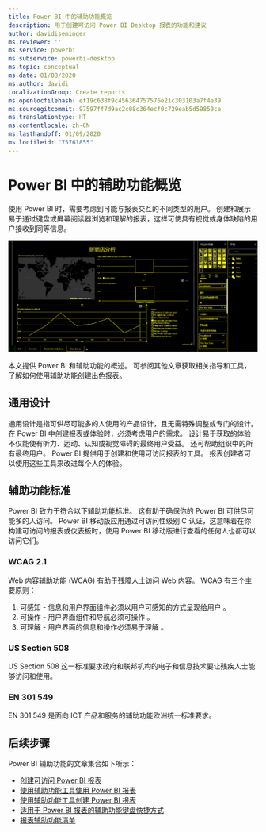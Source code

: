 ```yaml
---
title: Power BI 中的辅助功能概览
description: 用于创建可访问 Power BI Desktop 报表的功能和建议
author: davidiseminger
ms.reviewer: ''
ms.service: powerbi
ms.subservice: powerbi-desktop
ms.topic: conceptual
ms.date: 01/08/2020
ms.author: davidi
LocalizationGroup: Create reports
ms.openlocfilehash: ef19c638f9c456364757576e21c303103a7f4e39
ms.sourcegitcommit: 97597ff7d9ac2c08c364ecf0c729eab5d59850ce
ms.translationtype: HT
ms.contentlocale: zh-CN
ms.lasthandoff: 01/09/2020
ms.locfileid: "75761855"
---
```

# <a name="overview-of-accessibility-in-power-bi"></a>Power BI 中的辅助功能概览
使用 Power BI 时，需要考虑到可能与报表交互的不同类型的用户。 创建和展示易于通过键盘或屏幕阅读器浏览和理解的报表，这样可使具有视觉或身体缺陷的用户接收到同等信息。

![Windows 高对比度设置](media/desktop-accessibility/accessibility-05b.png)

本文提供 Power BI 和辅助功能的概述。 可参阅其他文章获取相关指导和工具，了解如何使用辅助功能创建出色报表。

## <a name="universal-design"></a>通用设计

通用设计是指可供尽可能多的人使用的产品设计，且无需特殊调整或专门的设计。 在 Power BI 中创建报表或体验时，必须考虑用户的需求。 设计易于获取的体验不仅能使有听力、运动、认知或视觉障碍的最终用户受益。 还可帮助组织中的所有最终用户。 Power BI 提供用于创建和使用可访问报表的工具。 报表创建者可以使用这些工具来改进每个人的体验。


## <a name="accessibility-standards"></a>辅助功能标准

Power BI 致力于符合以下辅助功能标准。 这有助于确保你的 Power BI 可供尽可能多的人访问。 Power BI 移动版应用通过可访问性级别 C 认证，这意味着在你构建可访问的报表或仪表板时，使用 Power BI 移动版进行查看的任何人也都可以访问它们。 

### <a name="wcag-21"></a>WCAG 2.1
Web 内容辅助功能 (WCAG) 有助于残障人士访问 Web 内容。 WCAG 有三个主要原则：

1. 可感知 - 信息和用户界面组件必须以用户可感知的方式呈现给用户  。
2. 可操作 - 用户界面组件和导航必须可操作  。
3. 可理解 - 用户界面的信息和操作必须易于理解  。

### <a name="us-section-508"></a>US Section 508

US Section 508 这一标准要求政府和联邦机构的电子和信息技术要让残疾人士能够访问和使用。

### <a name="en-301-549"></a>EN 301 549
EN 301 549 是面向 ICT 产品和服务的辅助功能欧洲统一标准要求。  



## <a name="next-steps"></a>后续步骤

Power BI 辅助功能的文章集合如下所示：

* [创建可访问 Power BI 报表](desktop-accessibility-creating-reports.md) 
* [使用辅助功能工具使用 Power BI 报表](desktop-accessibility-consuming-tools.md)
* [使用辅助功能工具创建 Power BI 报表](desktop-accessibility-creating-tools.md)
* [适用于 Power BI 报表的辅助功能键盘快捷方式](desktop-accessibility-keyboard-shortcuts.md)
* [报表辅助功能清单](desktop-accessibility-creating-reports.md#report-accessibility-checklist)


